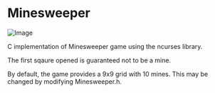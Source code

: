 # Minesweeper
![Image](https://github.com/LongchenLyu/pictures/blob/main/mine.PNG)

C implementation of Minesweeper game using the ncurses library.

The first sqaure opened is guaranteed not to be a mine.

By default, the game provides a 9x9 grid with 10 mines. This may be changed by modifying Minesweeper.h.
